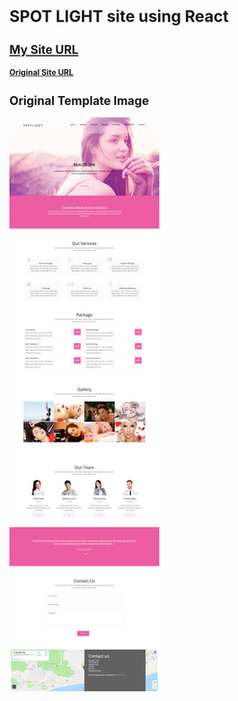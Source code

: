 # SPOT LIGHT site using React

## [My Site URL](https://upbeat-mclean-de0fe9.netlify.com/)

#### [Original Site URL](https://webthemez.com/demo/spotlight-beauty-spa-html-bootstrap-template/index.html)

## Original Template Image

![Template image](./src/Original-template-image.png)
